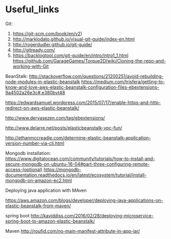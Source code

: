 # Useful_links

Git:
  1. https://git-scm.com/book/en/v2)
  2. http://marklodato.github.io/visual-git-guide/index-en.html 
  3. http://rogerdudler.github.io/git-guide/
  4. http://gitready.com/
  5. https://backlogtool.com/git-guide/en/intro/intro1_1.html
  https://github.com/GarageGames/Torque2D/wiki/Cloning-the-repo-and-working-with-Git
 
BeanStalk:
http://stackoverflow.com/questions/21200251/avoid-rebuilding-node-modules-in-elastic-beanstalk
https://medium.com/trisfera/getting-to-know-and-love-aws-elastic-beanstalk-configuration-files-ebextensions-9a4502a26e3c#.e380bvt48

https://edwardsamuel.wordpress.com/2015/07/17/enable-https-and-http-redirect-on-aws-elastic-beanstalk/

http://www.deryasezen.com/tag/ebextensions/

http://www.delarre.net/posts/elasticbeanstalk-vpc-fun/

http://ethanmccreadie.com/determine-elastic-beanstalk-application-version-number-via-cli.html


Mongodb installation:
https://www.digitalocean.com/community/tutorials/how-to-install-and-secure-mongodb-on-ubuntu-16-04#part-three-configuring-remote-access-(optional)
https://mongodb-documentation.readthedocs.io/en/latest/ecosystem/tutorial/install-mongodb-on-amazon-ec2.html


Deploying java application with MAven

https://aws.amazon.com/blogs/developer/deploying-java-applications-on-elastic-beanstalk-from-maven/

spring boot
http://kaviddiss.com/2016/02/28/deploying-microservice-spring-boot-to-amazon-elastic-beanstalk/

Maven
http://roufid.com/no-main-manifest-attribute-in-app-jar/
